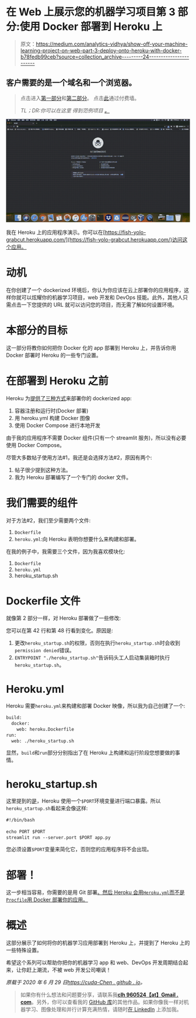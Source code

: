 # 在 Web 上展示您的机器学习项目第 3 部分:使用 Docker 部署到 Heroku 上

> 原文：<https://medium.com/analytics-vidhya/show-off-your-machine-learning-project-on-web-part-3-deploy-onto-heroku-with-docker-b78fedb99ceb?source=collection_archive---------24----------------------->

## 客户需要的是一个域名和一个浏览器。

> 点击进入[第一部分](/analytics-vidhya/show-off-your-machine-learning-project-on-web-part-1-streamlit-it-801bc0b6848f?source=friends_link&sk=e64d0f6b0d101f8320465469d8812f35)和[第二部分](/analytics-vidhya/show-off-your-machine-learning-project-on-web-part-2-dockerize-you-streamlit-app-fab385d79ef9?source=friends_link&sk=80ea34c77c509739f16c17530536a1eb)。
> 点击[此](/analytics-vidhya/show-off-your-machine-learning-project-on-web-part-3-deploy-onto-heroku-with-docker-b78fedb99ceb)通过付费墙。
> 
> *TL；DR:你可以在这里* *得到范例项目* [*。*](https://github.com/Cuda-Chen/fish-yolo-grabcut)

![](img/55a9bca35e3c23830b290916992eae60.png)

我在 Heroku 上的应用程序演示。你可以在[https://fish-yolo-grabcut.herokuapp.com/](https://fish-yolo-grabcut.herokuapp.com/)访问这个应用。

# 动机

在你创建了一个 dockerized 环境后，你认为你应该在云上部署你的应用程序，这样你就可以炫耀你的机器学习项目，web 开发和 DevOps 技能。此外，其他人只需点击一下您提供的 URL 就可以访问您的项目，而无需了解如何设置环境。

# 本部分的目标

这一部分将教你如何把你 Docker 化的 app 部署到 Heroku 上，并告诉你用 Docker 部署时 Heroku 的一些专门设置。

# 在部署到 Heroku 之前

Heroku 为[提供了三种方式](https://devcenter.heroku.com/categories/deploying-with-docker)来部署你的 dockerized app:

1.  容器注册和运行时(Docker 部署)
2.  用 heroku.yml 构建 Docker 图像
3.  使用 Docker Compose 进行本地开发

由于我的应用程序不需要 Docker 组件(只有一个 streamlit 服务)，所以没有必要使用 Docker Compose。

尽管大多数帖子使用方法#1，我还是会选择方法#2，原因有两个:

1.  帖子很少提到这种方法。
2.  我为 Heroku 部署编写了一个专门的 docker 文件。

# 我们需要的组件

对于方法#2，我们至少需要两个文件:

1.  `Dockerfile`
2.  `heroku.yml`:向 Heroku 表明你想要什么来构建和部署。

在我的例子中，我需要三个文件，因为我喜欢模块化:

1.  `Dockerfile`
2.  `heroku.yml`
3.  heroku_startup.sh

# Dockerfile 文件

就像第 2 部分一样，对 Heroku 部署做了一些修改:

您可以在第 42 行和第 48 行看到变化。原因是:

1.  更改`heroku_startup.sh`的权限，否则在执行`heroku_startup.sh`时会收到`permission denied`错误。
2.  `ENTRYPOINT "./heroku_startup.sh"`告诉码头工人启动集装箱时执行`heroku_startup.sh`。

# Heroku.yml

Heroku 需要`heroku.yml`来构建和部署 Docker 映像，所以我为自己创建了一个:

```
build:
  docker:
    web: heroku.Dockerfile
run:
  web: ./heroku_startup.sh
```

显然，`build`和`run`部分分别指出了在 Heroku 上构建和运行阶段您想要做的事情。

# heroku_startup.sh

这里提到的[是](https://devcenter.heroku.com/articles/container-registry-and-runtime#unsupported-dockerfile-commands)，Heroku 使用一个`$PORT`环境变量进行端口暴露。所以`heroku_startup.sh`看起来会像这样:

```
#!/bin/bash

echo PORT $PORT
streamlit run --server.port $PORT app.py
```

您必须设置`$PORT`变量来简化它，否则您的应用程序将不会出现。

# 部署！

这一步相当容易，你需要的是用 Git 部署[。然后 Heroku 会用`Heroku.yml`而不是`Procfile`用 Docker 部署你的应用。](https://devcenter.heroku.com/articles/git)

# 概述

这部分展示了如何将你的机器学习应用部署到 Heroku 上，并提到了 Heroku 上的一些特殊设置。

希望这个系列可以帮助你把你的机器学习 app 和 web、DevOps 开发周期结合起来，让你赶上潮流，不被 web 开发公司嘲讽！

*原载于 2020 年 6 月 29 日*[*https://cuda-Chen . github . io*](https://cuda-chen.github.io/devops/2020/06/29/streamlit-docker-heroku-part-3.html)*。*

> 如果你有什么想法和问题要分享，请联系我[**clh 960524【at】Gmail . com**](http://clh960524@gmail.com/)。另外，你可以查看我的 [GitHub 库](https://github.com/Cuda-Chen)的其他作品。如果你像我一样对机器学习、图像处理和并行计算充满热情，请随时[在 LinkedIn](https://www.linkedin.com/in/lu-hsuan-chen-78071b171/) 上添加我。